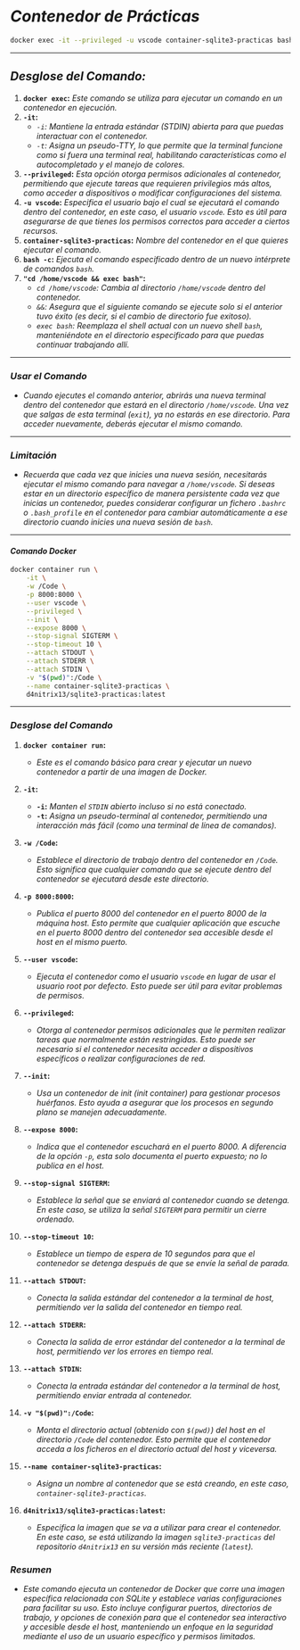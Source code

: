 <!-- Autor: Daniel Benjamin Perez Morales -->
<!-- GitHub: https://github.com/DanielPerezMoralesDev13 -->
<!-- Correo electrónico: danielperezdev@proton.me -->

# ***Contenedor de Prácticas***

```bash
docker exec -it --privileged -u vscode container-sqlite3-practicas bash -c "cd /home/vscode && exec bash"
```

---

## ***Desglose del Comando:***

1. **`docker exec`:** *Este comando se utiliza para ejecutar un comando en un contenedor en ejecución.*
2. **`-it`:**
   - *`-i`: Mantiene la entrada estándar (STDIN) abierta para que puedas interactuar con el contenedor.*
   - *`-t`: Asigna un pseudo-TTY, lo que permite que la terminal funcione como si fuera una terminal real, habilitando características como el autocompletado y el manejo de colores.*
3. **`--privileged`:** *Esta opción otorga permisos adicionales al contenedor, permitiendo que ejecute tareas que requieren privilegios más altos, como acceder a dispositivos o modificar configuraciones del sistema.*
4. **`-u vscode`:** *Especifica el usuario bajo el cual se ejecutará el comando dentro del contenedor, en este caso, el usuario `vscode`. Esto es útil para asegurarse de que tienes los permisos correctos para acceder a ciertos recursos.*
5. **`container-sqlite3-practicas`:** *Nombre del contenedor en el que quieres ejecutar el comando.*
6. **`bash -c`:** *Ejecuta el comando especificado dentro de un nuevo intérprete de comandos `bash`.*
7. **`"cd /home/vscode && exec bash"`:**
   - *`cd /home/vscode`: Cambia al directorio `/home/vscode` dentro del contenedor.*
   - *`&&`: Asegura que el siguiente comando se ejecute solo si el anterior tuvo éxito (es decir, si el cambio de directorio fue exitoso).*
   - *`exec bash`: Reemplaza el shell actual con un nuevo shell `bash`, manteniéndote en el directorio especificado para que puedas continuar trabajando allí.*

---

### ***Usar el Comando***

- *Cuando ejecutes el comando anterior, abrirás una nueva terminal dentro del contenedor que estará en el directorio `/home/vscode`. Una vez que salgas de esta terminal (`exit`), ya no estarás en ese directorio. Para acceder nuevamente, deberás ejecutar el mismo comando.*

---

### ***Limitación***

- *Recuerda que cada vez que inicies una nueva sesión, necesitarás ejecutar el mismo comando para navegar a `/home/vscode`. Si deseas estar en un directorio específico de manera persistente cada vez que inicias un contenedor, puedes considerar configurar un fichero `.bashrc` o `.bash_profile` en el contenedor para cambiar automáticamente a ese directorio cuando inicies una nueva sesión de `bash`.*

---

#### ***Comando Docker***

```bash
docker container run \
    -it \
    -w /Code \
    -p 8000:8000 \
    --user vscode \
    --privileged \
    --init \
    --expose 8000 \
    --stop-signal SIGTERM \
    --stop-timeout 10 \
    --attach STDOUT \
    --attach STDERR \
    --attach STDIN \
    -v "$(pwd)":/Code \
    --name container-sqlite3-practicas \
    d4nitrix13/sqlite3-practicas:latest
```

---

### ***Desglose del Comando***

1. **`docker container run`:**
   - *Este es el comando básico para crear y ejecutar un nuevo contenedor a partir de una imagen de Docker.*

2. **`-it`:**
   - **`-i`:** *Manten el `STDIN` abierto incluso si no está conectado.*
   - **`-t`:** *Asigna un pseudo-terminal al contenedor, permitiendo una interacción más fácil (como una terminal de línea de comandos).*

3. **`-w /Code`:**
   - *Establece el directorio de trabajo dentro del contenedor en `/Code`. Esto significa que cualquier comando que se ejecute dentro del contenedor se ejecutará desde este directorio.*

4. **`-p 8000:8000`:**
   - *Publica el puerto 8000 del contenedor en el puerto 8000 de la máquina host. Esto permite que cualquier aplicación que escuche en el puerto 8000 dentro del contenedor sea accesible desde el host en el mismo puerto.*

5. **`--user vscode`:**
   - *Ejecuta el contenedor como el usuario `vscode` en lugar de usar el usuario root por defecto. Esto puede ser útil para evitar problemas de permisos.*

6. **`--privileged`:**
   - *Otorga al contenedor permisos adicionales que le permiten realizar tareas que normalmente están restringidas. Esto puede ser necesario si el contenedor necesita acceder a dispositivos específicos o realizar configuraciones de red.*

7. **`--init`:**
   - *Usa un contenedor de init (init container) para gestionar procesos huérfanos. Esto ayuda a asegurar que los procesos en segundo plano se manejen adecuadamente.*

8. **`--expose 8000`:**
   - *Indica que el contenedor escuchará en el puerto 8000. A diferencia de la opción `-p`, esta solo documenta el puerto expuesto; no lo publica en el host.*

9. **`--stop-signal SIGTERM`:**
   - *Establece la señal que se enviará al contenedor cuando se detenga. En este caso, se utiliza la señal `SIGTERM` para permitir un cierre ordenado.*

10. **`--stop-timeout 10`:**
    - *Establece un tiempo de espera de 10 segundos para que el contenedor se detenga después de que se envíe la señal de parada.*

11. **`--attach STDOUT`:**
    - *Conecta la salida estándar del contenedor a la terminal de host, permitiendo ver la salida del contenedor en tiempo real.*

12. **`--attach STDERR`:**
    - *Conecta la salida de error estándar del contenedor a la terminal de host, permitiendo ver los errores en tiempo real.*

13. **`--attach STDIN`:**
    - *Conecta la entrada estándar del contenedor a la terminal de host, permitiendo enviar entrada al contenedor.*

14. **`-v "$(pwd)":/Code`:**
    - *Monta el directorio actual (obtenido con `$(pwd)`) del host en el directorio `/Code` del contenedor. Esto permite que el contenedor acceda a los ficheros en el directorio actual del host y viceversa.*

15. **`--name container-sqlite3-practicas`:**
    - *Asigna un nombre al contenedor que se está creando, en este caso, `container-sqlite3-practicas`.*

16. **`d4nitrix13/sqlite3-practicas:latest`:**
    - *Especifica la imagen que se va a utilizar para crear el contenedor. En este caso, se está utilizando la imagen `sqlite3-practicas` del repositorio `d4nitrix13` en su versión más reciente (`latest`).*

### ***Resumen***

- *Este comando ejecuta un contenedor de Docker que corre una imagen específica relacionada con SQLite y establece varias configuraciones para facilitar su uso. Esto incluye configurar puertos, directorios de trabajo, y opciones de conexión para que el contenedor sea interactivo y accesible desde el host, manteniendo un enfoque en la seguridad mediante el uso de un usuario específico y permisos limitados.*

